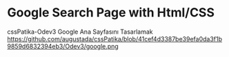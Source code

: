 # Google Search Page with Html/CSS
 cssPatika-Odev3
 Google Ana Sayfasını Tasarlamak
https://github.com/augustada/cssPatika/blob/41cef4d3387be39efa0da3f1b9859d6832394eb3/Odev3/google.png
